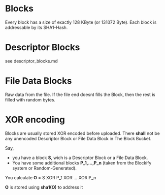 
# Blocks

Every block has a size of exactly 128 KByte (or 131072 Byte). Each block is addressable by its SHA1-Hash.

# Descriptor Blocks

see descriptor_blocks.md

# File Data Blocks

Raw data from the file.
If the file end doesnt fills the Block, then the rest is filled with random bytes.

# XOR encoding

Blocks are usually stored XOR encoded before uploaded.
There **shall** not be any unencoded Descriptor Block or File Data Block in The Block Bucket.

Say,
- you have a block **S**, wich is a Descriptor Block or a File Data Block.
- You have some additional blocks **P_1,...,P_n** (taken from the Blockify system or Random-Generated).

You calculate **O** = S XOR P_1 XOR ... XOR P_n

**O** is stored using **sha1(O)** to address it

